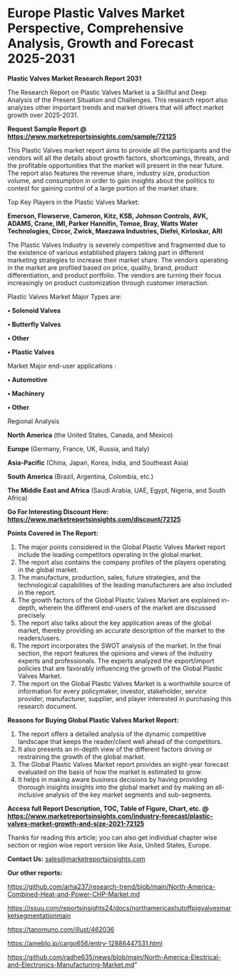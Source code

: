 # Europe Plastic Valves Market Perspective, Comprehensive Analysis, Growth and Forecast 2025-2031

<strong>Plastic Valves Market Research Report 2031</strong>

The Research Report on Plastic Valves Market is a Skillful and Deep Analysis of the Present Situation and Challenges. This research report also analyzes other important trends and market drivers that will affect market growth over 2025-2031.

<strong>Request Sample Report @ <a href=https://www.marketreportsinsights.com/sample/72125>https://www.marketreportsinsights.com/sample/72125</a></strong>

This Plastic Valves market report aims to provide all the participants and the vendors will all the details about growth factors, shortcomings, threats, and the profitable opportunities that the market will present in the near future. The report also features the revenue share, industry size, production volume, and consumption in order to gain insights about the politics to contest for gaining control of a large portion of the market share.

Top Key Players in the Plastic Valves Market:

<strong>Emerson, Flowserve, Cameron, Kitz, KSB, Johnson Controls, AVK, ADAMS, Crane, IMI, Parker Hannifin, Tomoe, Bray, Watts Water Technologies, Circor, Zwick, Maezawa Industries, Diefei, Kirloskar, ARI</strong>

The Plastic Valves Industry is severely competitive and fragmented due to the existence of various established players taking part in different marketing strategies to increase their market share. The vendors operating in the market are profiled based on price, quality, brand, product differentiation, and product portfolio. The vendors are turning their focus increasingly on product customization through customer interaction.

Plastic Valves Market Major Types are:

<strong>• Solenoid Valves

• Butterfly Valves

• Other

• Plastic Valves</strong>

Market Major end-user applications :

<strong>• Automotive

• Machinery

• Other</strong>

Regional Analysis

</u><strong><b>North America</b></strong> (the United States, Canada, and Mexico)

<strong><b>Europe </b></strong>(Germany, France, UK, Russia, and Italy)

<strong><b>Asia-Pacific</b></strong> (China, Japan, Korea, India, and Southeast Asia)

<strong><b>South America</b></strong> (Brazil, Argentina, Colombia, etc.)

<strong><b>The Middle East and Africa</b></strong> (Saudi Arabia, UAE, Egypt, Nigeria, and South Africa)

<strong>Go For Interesting Discount Here: <a href=https://www.marketreportsinsights.com/discount/72125>https://www.marketreportsinsights.com/discount/72125</a></strong>

<strong>Points Covered in The Report:</strong>
<ol>
  <li>The major points considered in the Global Plastic Valves Market report include the leading competitors operating in the global market.</li>
  <li>The report also contains the company profiles of the players operating in the global market.</li>
  <li>The manufacture, production, sales, future strategies, and the technological capabilities of the leading manufacturers are also included in the report.</li>
  <li>The growth factors of the Global Plastic Valves Market are explained in-depth, wherein the different end-users of the market are discussed precisely.</li>
  <li>The report also talks about the key application areas of the global market, thereby providing an accurate description of the market to the readers/users.</li>
  <li>The report incorporates the SWOT analysis of the market. In the final section, the report features the opinions and views of the industry experts and professionals. The experts analyzed the export/import policies that are favorably influencing the growth of the Global Plastic Valves Market.</li>
  <li>The report on the Global Plastic Valves Market is a worthwhile source of information for every policymaker, investor, stakeholder, service provider, manufacturer, supplier, and player interested in purchasing this research document.</li>
</ol>
<strong>Reasons for Buying Global Plastic Valves Market Report:</strong>

<ol>
  <li>The report offers a detailed analysis of the dynamic competitive landscape that keeps the reader/client well ahead of the competitors.</li>
  <li>It also presents an in-depth view of the different factors driving or restraining the growth of the global market.</li>
  <li>The Global Plastic Valves Market report provides an eight-year forecast evaluated on the basis of how the market is estimated to grow.</li>
  <li>It helps in making aware business decisions by having providing thorough insights insights into the global market and by making an all-inclusive analysis of the key market segments and sub-segments.</li>
</ol>
<strong>Access full Report Description, TOC, Table of Figure, Chart, etc. @ <a href=https://www.marketreportsinsights.com/industry-forecast/plastic-valves-market-growth-and-size-2021-72125>https://www.marketreportsinsights.com/industry-forecast/plastic-valves-market-growth-and-size-2021-72125</a></strong>


Thanks for reading this article; you can also get individual chapter wise section or region wise report version like Asia, United States, Europe.

<strong>Contact Us:</strong>
sales@marketreportsinsights.com

<strong>Our other reports:</strong>

<a href=https://github.com/arha237/research-trend/blob/main/North-America-Combined-Heat-and-Power-CHP-Market.md>https://github.com/arha237/research-trend/blob/main/North-America-Combined-Heat-and-Power-CHP-Market.md</a>

<a href=https://issuu.com/reportsinsights24/docs/northamericashutoffpigvalvesmarketsegmentationmain>https://issuu.com/reportsinsights24/docs/northamericashutoffpigvalvesmarketsegmentationmain</a>

<a href=https://tanomuno.com/illust/462036>https://tanomuno.com/illust/462036</a>

<a href=https://ameblo.jp/cargo656/entry-12886447531.html>https://ameblo.jp/cargo656/entry-12886447531.html</a>

<a href=https://github.com/radhe635/news/blob/main/North-America-Electrical-and-Electronics-Manufacturing-Market.md>https://github.com/radhe635/news/blob/main/North-America-Electrical-and-Electronics-Manufacturing-Market.md</a>"
